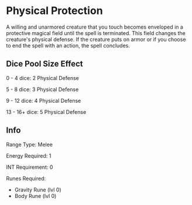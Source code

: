 # Physical Protection

A willing and unarmored creature that you touch becomes enveloped in a protective magical field until the spell is terminated. This field changes the creature's physical defense. If the creature puts on armor or if you choose to end the spell with an action, the spell concludes.

## Dice Pool Size Effect

0 -  4 dice: 2 Physical Defense

5 -  8 dice: 3 Physical Defense

9 - 12 dice: 4 Physical Defense

13 - 16+ dice: 5 Physical Defense

## Info

Range Type: Melee

Energy Required: 1

INT Requirement: 0

Runes Required:

- Gravity Rune (lvl 0)
- Body Rune (lvl 0)
